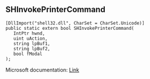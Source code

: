 ## SHInvokePrinterCommand

```
[DllImport("shell32.dll", CharSet = CharSet.Unicode)]
public static extern bool SHInvokePrinterCommand(
   IntPtr hwnd,
   uint uAction,
   string lpBuf1,
   string lpBuf2,
   bool fModal
);
```

Microsoft documentation: [Link](https://learn.microsoft.com/en-us/windows/win32/api/shellapi/nf-shellapi-shinvokeprintercommanda)
